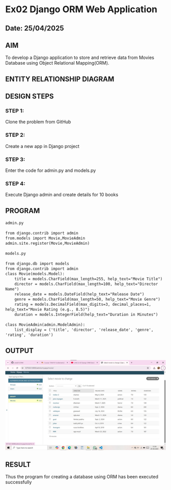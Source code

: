 # Ex02 Django ORM Web Application
## Date: 25/04/2025

## AIM
To develop a Django application to store and retrieve data from Movies Database using Object Relational Mapping(ORM).
## ENTITY RELATIONSHIP DIAGRAM

## DESIGN STEPS
### STEP 1:
Clone the problem from GitHub

### STEP 2:
Create a new app in Django project

### STEP 3:
Enter the code for admin.py and models.py

### STEP 4:
Execute Django admin and create details for 10 books

## PROGRAM
```
admin.py

from django.contrib import admin
from.models import Movie,MovieAdmin
admin.site.register(Movie,MovieAdmin)

models.py

from django.db import models
from django.contrib import admin
class Movie(models.Model):
    title = models.CharField(max_length=255, help_text="Movie Title")
    director = models.CharField(max_length=100, help_text="Director Name")
    release_date = models.DateField(help_text="Release Date")
    genre = models.CharField(max_length=50, help_text="Movie Genre")
    rating = models.DecimalField(max_digits=3, decimal_places=1, help_text="Movie Rating (e.g., 8.5)")
    duration = models.IntegerField(help_text="Duration in Minutes")

class MovieAdmin(admin.ModelAdmin):
    list_display = ('title', 'director', 'release_date', 'genre', 'rating', 'duration')

```


## OUTPUT
![alt text](<WhatsApp Image 2025-04-25 at 12.29.16_eac156db.jpg>)



## RESULT
Thus the program for creating a database using ORM has been executed successfully
